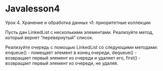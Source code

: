 # Javalesson4

Урок 4. Хранение и обработка данных ч1: приоритетные коллекции


Пусть дан LinkedList с несколькими элементами. Реализуйте метод, который вернет “перевернутый” список.

Реализуйте очередь с помощью LinkedList со следующими методами:
enqueue() - помещает элемент в конец очереди, dequeue() - возвращает первый элемент из очереди и удаляет его, first() - возвращает первый элемент из очереди, не удаляя.
